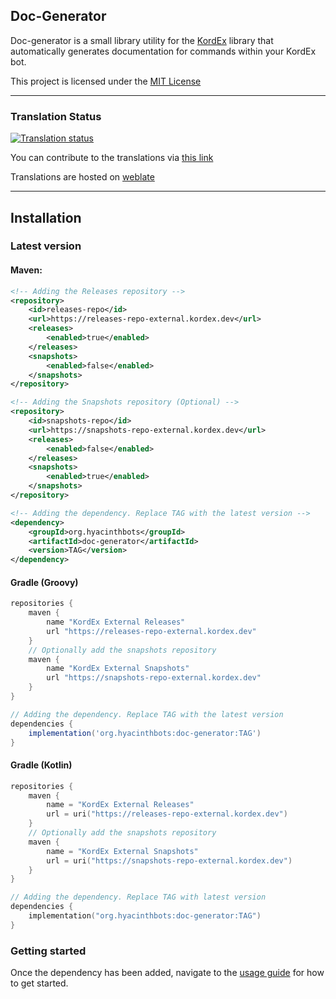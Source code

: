 ## Doc-Generator
Doc-generator is a small library utility for the [KordEx](https://github.com/Kord-Extensions/kord-extensions) library 
that automatically generates documentation for commands within your KordEx bot.

This project is licensed under the [MIT License](https://mit-license.org/)

---

### Translation Status

<a href="https://hosted.weblate.org/engage/lilybot/">
<img src="https://hosted.weblate.org/widget/lilybot/doc-generator/287x66-black.png" alt="Translation status" />
</a>

You can contribute to the translations via [this link](https://hosted.weblate.org/engage/lilybot/)

Translations are hosted on [weblate](https://hosted.weblate.org)

---


## Installation

### Latest version

#### Maven:

```xml
<!-- Adding the Releases repository -->
<repository>
    <id>releases-repo</id>
    <url>https://releases-repo-external.kordex.dev</url>
    <releases>
        <enabled>true</enabled>
    </releases>
    <snapshots>
        <enabled>false</enabled>
    </snapshots>
</repository>
```

```xml
<!-- Adding the Snapshots repository (Optional) -->
<repository>
    <id>snapshots-repo</id>
    <url>https://snapshots-repo-external.kordex.dev</url>
    <releases>
        <enabled>false</enabled>
    </releases>
    <snapshots>
        <enabled>true</enabled>
    </snapshots>
</repository>
```
```xml
<!-- Adding the dependency. Replace TAG with the latest version -->
<dependency>
    <groupId>org.hyacinthbots</groupId>
    <artifactId>doc-generator</artifactId>
    <version>TAG</version>
</dependency>
```

#### Gradle (Groovy)

```groovy
repositories {
    maven {
        name "KordEx External Releases"
        url "https://releases-repo-external.kordex.dev"
    }
    // Optionally add the snapshots repository
    maven {
        name "KordEx External Snapshots"
        url "https://snapshots-repo-external.kordex.dev"
    }
}

// Adding the dependency. Replace TAG with the latest version
dependencies {
    implementation('org.hyacinthbots:doc-generator:TAG')
}
```

#### Gradle (Kotlin)
```kotlin
repositories {
    maven {
        name = "KordEx External Releases"
        url = uri("https://releases-repo-external.kordex.dev")
    }
    // Optionally add the snapshots repository
    maven {
        name = "KordEx External Snapshots"
        url = uri("https://snapshots-repo-external.kordex.dev")
    }
}

// Adding the dependency. Replace TAG with latest version
dependencies {
    implementation("org.hyacinthbots:doc-generator:TAG")
}
```

### Getting started
Once the dependency has been added, navigate to the [usage guide](/docs/usage-guide.md) for how to get started.
